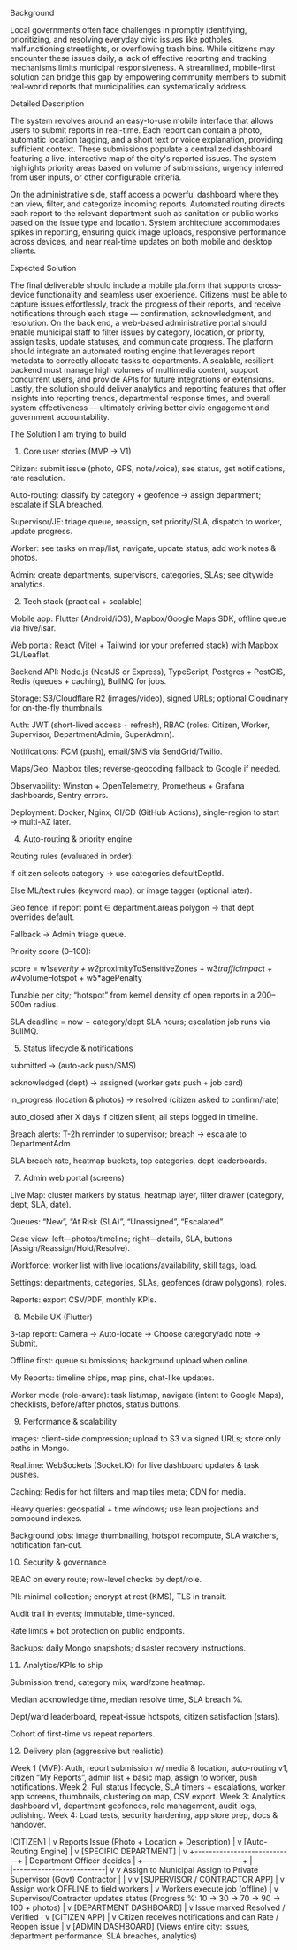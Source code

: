 Background

Local governments often face challenges in promptly identifying, prioritizing, and resolving everyday civic issues like potholes, malfunctioning streetlights, or overflowing trash bins. While citizens may encounter these issues daily, a lack of effective reporting and tracking mechanisms limits municipal responsiveness. A streamlined, mobile-first solution can bridge this gap by empowering community members to submit real-world reports that municipalities can systematically address.

Detailed Description

The system revolves around an easy-to-use mobile interface that allows users to submit reports in real-time. Each report can contain a photo, automatic location tagging, and a short text or voice explanation, providing sufficient context. These submissions populate a centralized dashboard featuring a live, interactive map of the city's reported issues. The system highlights priority areas based on volume of submissions, urgency inferred from user inputs, or other configurable criteria.

On the administrative side, staff access a powerful dashboard where they can view, filter, and categorize incoming reports. Automated routing directs each report to the relevant department such as sanitation or public works based on the issue type and location. System architecture accommodates spikes in reporting, ensuring quick image uploads, responsive performance across devices, and near real-time updates on both mobile and desktop clients.

Expected Solution

The final deliverable should include a mobile platform that supports cross-device functionality and seamless user experience. Citizens must be able to capture issues effortlessly, track the progress of their reports, and receive notifications through each stage — confirmation, acknowledgment, and resolution.
On the back end, a web-based administrative portal should enable municipal staff to filter issues by category, location, or priority, assign tasks, update statuses, and communicate progress. The platform should integrate an automated routing engine that leverages report metadata to correctly allocate tasks to departments.
A scalable, resilient backend must manage high volumes of multimedia content, support concurrent users, and provide APIs for future integrations or extensions. Lastly, the solution should deliver analytics and reporting features that offer insights into reporting trends, departmental response times, and overall system effectiveness — ultimately driving better civic engagement and government accountability.

The Solution I am trying to build

1. Core user stories (MVP → V1)

Citizen: submit issue (photo, GPS, note/voice), see status, get notifications, rate resolution.

Auto-routing: classify by category + geofence → assign department; escalate if SLA breached.

Supervisor/JE: triage queue, reassign, set priority/SLA, dispatch to worker, update progress.

Worker: see tasks on map/list, navigate, update status, add work notes & photos.

Admin: create departments, supervisors, categories, SLAs; see citywide analytics.

2. Tech stack (practical + scalable)

Mobile app: Flutter (Android/iOS), Mapbox/Google Maps SDK, offline queue via hive/isar.

Web portal: React (Vite) + Tailwind (or your preferred stack) with Mapbox GL/Leaflet.

Backend API: Node.js (NestJS or Express), TypeScript, Postgres + PostGIS, Redis (queues + caching), BullMQ for jobs.

Storage: S3/Cloudflare R2 (images/video), signed URLs; optional Cloudinary for on-the-fly thumbnails.

Auth: JWT (short-lived access + refresh), RBAC (roles: Citizen, Worker, Supervisor, DepartmentAdmin, SuperAdmin).

Notifications: FCM (push), email/SMS via SendGrid/Twilio.

Maps/Geo: Mapbox tiles; reverse-geocoding fallback to Google if needed.

Observability: Winston + OpenTelemetry, Prometheus + Grafana dashboards, Sentry errors.

Deployment: Docker, Nginx, CI/CD (GitHub Actions), single-region to start → multi-AZ later.

4. Auto-routing & priority engine

Routing rules (evaluated in order):

If citizen selects category → use categories.defaultDeptId.

Else ML/text rules (keyword map), or image tagger (optional later).

Geo fence: if report point ∈ department.areas polygon → that dept overrides default.

Fallback → Admin triage queue.

Priority score (0–100):

score = w1*severity + w2*proximityToSensitiveZones + w3*trafficImpact + w4*volumeHotspot + w5\*agePenalty

Tunable per city; “hotspot” from kernel density of open reports in a 200–500m radius.

SLA deadline = now + category/dept SLA hours; escalation job runs via BullMQ.

5. Status lifecycle & notifications

submitted → (auto-ack push/SMS)

acknowledged (dept) → assigned (worker gets push + job card)

in_progress (location & photos) → resolved (citizen asked to confirm/rate)

auto_closed after X days if citizen silent; all steps logged in timeline.

Breach alerts: T-2h reminder to supervisor; breach → escalate to DepartmentAdm

SLA breach rate, heatmap buckets, top categories, dept leaderboards.

7. Admin web portal (screens)

Live Map: cluster markers by status, heatmap layer, filter drawer (category, dept, SLA, date).

Queues: “New”, “At Risk (SLA)”, “Unassigned”, “Escalated”.

Case view: left—photos/timeline; right—details, SLA, buttons (Assign/Reassign/Hold/Resolve).

Workforce: worker list with live locations/availability, skill tags, load.

Settings: departments, categories, SLAs, geofences (draw polygons), roles.

Reports: export CSV/PDF, monthly KPIs.

8. Mobile UX (Flutter)

3-tap report: Camera → Auto-locate → Choose category/add note → Submit.

Offline first: queue submissions; background upload when online.

My Reports: timeline chips, map pins, chat-like updates.

Worker mode (role-aware): task list/map, navigate (intent to Google Maps), checklists, before/after photos, status buttons.

9. Performance & scalability

Images: client-side compression; upload to S3 via signed URLs; store only paths in Mongo.

Realtime: WebSockets (Socket.IO) for live dashboard updates & task pushes.

Caching: Redis for hot filters and map tiles meta; CDN for media.

Heavy queries: geospatial + time windows; use lean projections and compound indexes.

Background jobs: image thumbnailing, hotspot recompute, SLA watchers, notification fan-out.

10. Security & governance

RBAC on every route; row-level checks by dept/role.

PII: minimal collection; encrypt at rest (KMS), TLS in transit.

Audit trail in events; immutable, time-synced.

Rate limits + bot protection on public endpoints.

Backups: daily Mongo snapshots; disaster recovery instructions.

11. Analytics/KPIs to ship

Submission trend, category mix, ward/zone heatmap.

Median acknowledge time, median resolve time, SLA breach %.

Dept/ward leaderboard, repeat-issue hotspots, citizen satisfaction (stars).

Cohort of first-time vs repeat reporters.

12. Delivery plan (aggressive but realistic)

Week 1 (MVP): Auth, report submission w/ media & location, auto-routing v1, citizen “My Reports”, admin list + basic map, assign to worker, push notifications.
Week 2: Full status lifecycle, SLA timers + escalations, worker app screens, thumbnails, clustering on map, CSV export.
Week 3: Analytics dashboard v1, department geofences, role management, audit logs, polishing.
Week 4: Load tests, security hardening, app store prep, docs & handover.




[CITIZEN]
   |
   v
Reports Issue (Photo + Location + Description)
   |
   v
[Auto-Routing Engine]
   |
   v
[SPECIFIC DEPARTMENT]
   |
   v
+----------------------------+
| Department Officer decides |
+----------------------------+
   |                               
   |--------------------------|
   v                          v
Assign to Municipal         Assign to Private
Supervisor (Govt)           Contractor
   |                          |
   v                          v
[SUPERVISOR / CONTRACTOR APP]
   |
   v
Assign work OFFLINE to field workers
   |
   v
Workers execute job (offline)
   |
   v
Supervisor/Contractor updates status 
(Progress %: 10 → 30 → 70 → 90 → 100 + photos)
   |
   v
[DEPARTMENT DASHBOARD]
   |
   v
Issue marked Resolved / Verified
   |
   v
[CITIZEN APP]
   |
   v
Citizen receives notifications
and can Rate / Reopen issue
   |
   v
[ADMIN DASHBOARD]
(Views entire city: issues, 
department performance, SLA breaches, analytics)
